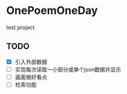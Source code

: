# OnePoemOneDay

test project

## TODO
- [x] 引入外部数据
- [ ] 实现每次读取一小部分或单个json数据并显示
- [ ] 画面做好看点
- [ ] 检索功能

